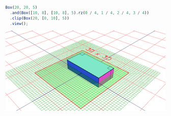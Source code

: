 ```JavaScript
Box(20, 20, 5)
  .and(Box([10, 8], [10, 8], 5).rz(0 / 4, 1 / 4, 2 / 4, 3 / 4))
  .clip(Box(20, [0, 10], 5))
  .view();
```

![Image](test.md.0.png)
